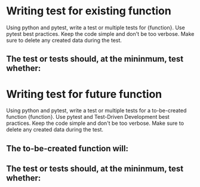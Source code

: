 # Writing test for existing function
Using python and pytest, write a test or multiple tests for {function}. Use pytest best practices. Keep the code simple and don't be too verbose. Make sure to delete any created data during the test.

The test or tests should, at the mininmum, test whether:
- 

# Writing test for future function
Using python and pytest, write a test or multiple tests for a to-be-created function {function}. Use pytest and Test-Driven Development best practices. Keep the code simple and don't be too verbose. Make sure to delete any created data during the test.

The to-be-created function will:
- 

The test or tests should, at the mininmum, test whether:
- 
